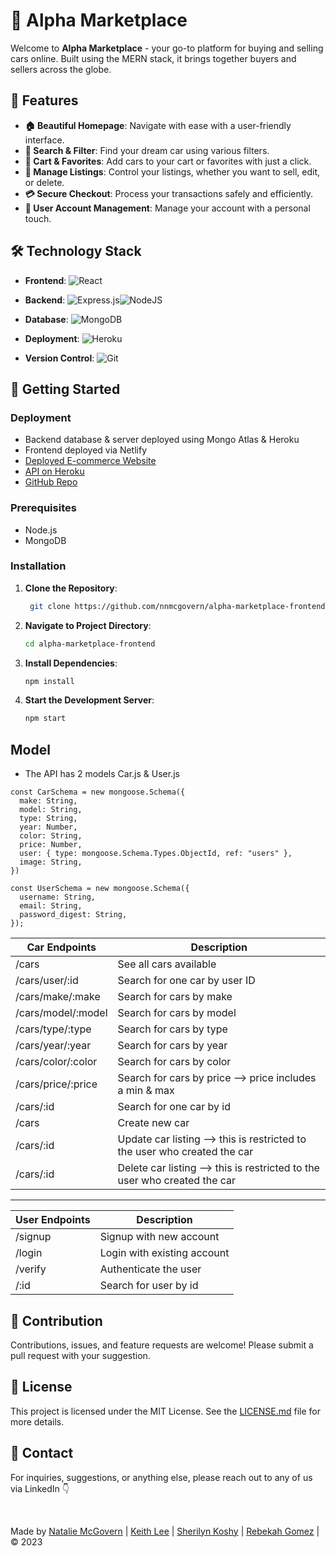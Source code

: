 # 🚗 Alpha Marketplace

Welcome to **Alpha Marketplace** - your go-to platform for buying and selling cars online. Built using the MERN stack, it brings together buyers and sellers across the globe.

<!-- <p align="center">
  <img src="" alt="Screenshot of Homepage" width="600px" />
</p> -->

## 🌟 Features

- **🏠 Beautiful Homepage**: Navigate with ease with a user-friendly interface.
- **🔎 Search & Filter**: Find your dream car using various filters.
- **🛒 Cart & Favorites**: Add cars to your cart or favorites with just a click.
- **💼 Manage Listings**: Control your listings, whether you want to sell, edit, or delete.
- **💳 Secure Checkout**: Process your transactions safely and efficiently.
- **👤 User Account Management**: Manage your account with a personal touch.

## 🛠️ Technology Stack

- **Frontend**: ![React](https://img.shields.io/badge/react-%2320232a.svg?style=for-the-badge&logo=react&logoColor=%2361DAFB)

- **Backend**: ![Express.js](https://img.shields.io/badge/express.js-%23404d59.svg?style=for-the-badge&logo=express&logoColor=%2361DAFB)![NodeJS](https://img.shields.io/badge/node.js-6DA55F?style=for-the-badge&logo=node.js&logoColor=white)

- **Database**: ![MongoDB](https://img.shields.io/badge/MongoDB-%234ea94b.svg?style=for-the-badge&logo=mongodb&logoColor=white)

- **Deployment**: ![Heroku](https://img.shields.io/badge/heroku-%23430098.svg?style=for-the-badge&logo=heroku&logoColor=white)

- **Version Control**: ![Git](https://img.shields.io/badge/git-%23F05033.svg?style=for-the-badge&logo=git&logoColor=white)

## 🚀 Getting Started

### Deployment

- Backend database & server deployed using Mongo Atlas & Heroku
- Frontend deployed via Netlify
- [Deployed E-commerce Website](https://alpha-marketplace.netlify.app)
- [API on Heroku](https://alpha-marketplace-backend-18469668e160.herokuapp.com/api/cars)
- [GitHub Repo](https://github.com/sjkoshy/alpha-marketplace-backend)

### Prerequisites

- Node.js
- MongoDB

### Installation

1. **Clone the Repository**:

   ```bash
    git clone https://github.com/nnmcgovern/alpha-marketplace-frontend.git

   ```

2. **Navigate to Project Directory**:

   ```bash
   cd alpha-marketplace-frontend

   ```

3. **Install Dependencies**:

   ```bash
   npm install

   ```

4. **Start the Development Server**:
   ```bash
   npm start
   ```

## Model

- The API has 2 models Car.js & User.js

```
const CarSchema = new mongoose.Schema({
  make: String,
  model: String,
  type: String,
  year: Number,
  color: String,
  price: Number,
  user: { type: mongoose.Schema.Types.ObjectId, ref: "users" },
  image: String,
})
```

```
const UserSchema = new mongoose.Schema({
  username: String,
  email: String,
  password_digest: String,
});
```

| Car Endpoints      | Description                                                               |
| ------------------ | ------------------------------------------------------------------------- |
| /cars              | See all cars available                                                    |
| /cars/user/:id     | Search for one car by user ID                                             |
| /cars/make/:make   | Search for cars by make                                                   |
| /cars/model/:model | Search for cars by model                                                  |
| /cars/type/:type   | Search for cars by type                                                   |
| /cars/year/:year   | Search for cars by year                                                   |
| /cars/color/:color | Search for cars by color                                                  |
| /cars/price/:price | Search for cars by price --> price includes a min & max                   |
| /cars/:id          | Search for one car by id                                                  |
| /cars              | Create new car                                                            |
| /cars/:id          | Update car listing --> this is restricted to the user who created the car |
| /cars/:id          | Delete car listing --> this is restricted to the user who created the car |

---

| User Endpoints | Description                 |
| -------------- | --------------------------- |
| /signup        | Signup with new account     |
| /login         | Login with existing account |
| /verify        | Authenticate the user       |
| /:id           | Search for user by id       |

## 🤝 Contribution

Contributions, issues, and feature requests are welcome! Please submit a pull request with your suggestion.

## 📝 License

This project is licensed under the MIT License. See the [LICENSE.md](LICENSE.md) file for more details.

## 💌 Contact

For inquiries, suggestions, or anything else, please reach out to any of us via LinkedIn 👇

<br />

Made by [Natalie McGovern](https://www.linkedin.com/in/natalie-mcgovern/) | [Keith Lee](https://www.linkedin.com/in/khlee93/) | [Sherilyn Koshy](https://www.linkedin.com/in/sherilynkoshy/) | [Rebekah Gomez](https://www.linkedin.com/in/rebekah-gomez/) | &copy; 2023
